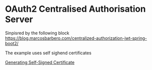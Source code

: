 # OAuth2 Centralised Authorisation Server

Sinpisred by the following block https://blog.marcosbarbero.com/centralized-authorization-jwt-spring-boot2/


The example uses self sighend certificates

[Generating Self-Signed Certificate](https://dzone.com/articles/creating-self-signed-certificate)

